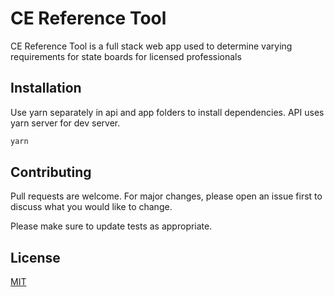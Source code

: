 # CE Reference Tool

CE Reference Tool is a full stack web app used to determine varying requirements for state boards for licensed professionals

## Installation

Use yarn separately in api and app folders to install dependencies. API uses yarn server for dev server.

```bash
yarn
```

## Contributing

Pull requests are welcome. For major changes, please open an issue first to discuss what you would like to change.

Please make sure to update tests as appropriate.

## License

[MIT](https://choosealicense.com/licenses/mit/)
